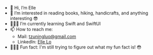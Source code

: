- 👋 Hi, I’m Elle
- 🌸 I’m interested in reading books, hiking, handicrafts, and anything interesting 😎  
- 👩🏻‍💻 I’m currently learning Swift and SwiftUI  
- 📫 How to reach me:  
  - Mail: tzuningluo@gmail.com
  - LinkedIn: [Elle Lo](https://www.linkedin.com/in/ellelo/)  
- 🧚🏻‍♀️ Fun fact: I'm still trying to figure out what my fun fact is! 😳


<!---
Elle-Lo/Elle-Lo is a ✨ special ✨ repository because its `README.md` (this file) appears on your GitHub profile.
You can click the Preview link to take a look at your changes.
--->
